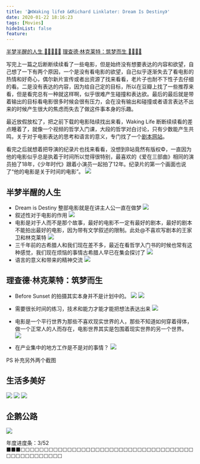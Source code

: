 ```yaml
---
title: '🎬《Waking life》 &《Richard Linklater: Dream Is Destiny》'
date: 2020-01-22 18:16:23
tags: [Movies]
hideInList: false
feature: 
---
```

[半梦半醒的人生 🌟🌟🌟🌟🌟](https://movie.douban.com/subject/1304981/)
[理查德·林克莱特：筑梦而生 🌟🌟🌟🌟](https://movie.douban.com/subject/26681652/)

写完上一篇之后断断续续看了一些电影，但是始终没有想要表达的内容和欲望，自己想了一下有两个原因，一个是没有看电影的欲望，自己似乎逐渐失去了看电影的热情和好奇心，偶尔新片宣传或者出资源了找来看看，老片子也耐不下性子去仔细的看。二是没有表达的内容，因为给自己定的目标，所以在豆瓣上找了一些推荐来看，但是看完总有一种就这样啊，似乎很难产生碰撞和表达欲。最后的最后就是带着输出的目标看电影很多时候会很有压力，会在没有输出和碰撞或者语言表达不出来的时候产生很大的焦虑而失去了做这件事本身的乐趣。

最近放假放松了，把之前下载的电影陆续找出来看，Waking Life 断断续续看的差点睡着了，就像一个视频的哲学入门课，大段的哲学对白讨论，只有少数能产生共鸣，关于对于电影表达的思考和语言的意义，专门找了一个[剧本网站](https://wakinglifemovie.net/transcript)。

看完之后就想着把导演的纪录片也找来看看，没想到B站竟然有版权©️，一直因为他的电影似乎总是执着于时间所以觉得很特别，最喜欢的《爱在三部曲》相同的演员拍了18年，《少年时代》跟着小演员一起拍了12年。纪录片的第一个画面也说了“他的电影是关于时间的电影”。
![](https://lilulula.github.io//post-images/1579688824950.png)

<!-- more -->
## 半梦半醒的人生
- Dream is Destiny 整部电影就是在讲主人公一直在做梦
![](https://lilulula.github.io//post-images/1579688723128.png)
- 叙述性对于电影的作用
![](https://lilulula.github.io//post-images/1579693110149.jpg)
- 电影是对于人而不是那个故事，最好的电影不一定有最好的剧本，最好的剧本不能拍出最好的电影，因为带有文学叙述的限制。此处@不喜欢写剧本的王家卫和林克莱特
![](https://lilulula.github.io//post-images/1579693141552.jpg)
- 三千年前的古希腊人和我们现在差不多，最近在看哲学入门书的时候也常有这种感觉，我们现在烦恼的事情古希腊人早已在集会探讨了
![](https://lilulula.github.io//post-images/1579693175154.jpg)
- 语言的意义和带来的精神交流
![](https://lilulula.github.io//post-images/1579693209440.jpg)


## 理查德·林克莱特：筑梦而生
- Before Sunset 的拍摄其实本身并不是计划中的。
![](https://lilulula.github.io//post-images/1579692928028.jpg)
![](https://lilulula.github.io//post-images/1579692967931.jpg)

- 需要很长时间的练习，技术和能力才能才能把想法表达出来
![](https://lilulula.github.io//post-images/1579692999600.jpg)

- 电影是一个平行世界为那些不喜欢现实世界的人，那些不知道如何穿着得体，做一个正常人的人而存在，电影世界其实是包围着现实世界的另一个世界。
![](https://lilulula.github.io//post-images/1579693068274.jpg)

- 在产业集中的地方工作是不是对的事情？
![](https://lilulula.github.io//post-images/1579693274763.jpg)


 PS 补充另外两个截图
## 生活多美好
![](https://lilulula.github.io//post-images/1579688782769.png)
![](https://lilulula.github.io//post-images/1579692891149.png)
![](https://lilulula.github.io//post-images/1579693244257.png)
## 企鹅公路
![](https://lilulula.github.io//post-images/1579688673632.png)

年度进度条：3/52 ■■■☐☐☐☐☐☐☐☐☐☐☐☐☐☐☐☐☐☐☐☐☐☐☐☐☐☐☐☐☐☐☐☐☐☐☐☐☐☐☐☐☐☐☐☐☐☐☐☐☐
